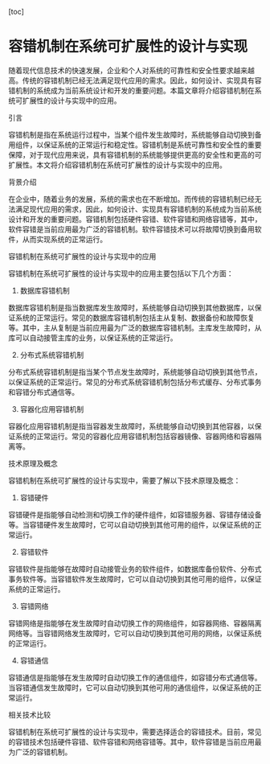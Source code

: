 
[toc]                    
                
                
容错机制在系统可扩展性的设计与实现
=================

随着现代信息技术的快速发展，企业和个人对系统的可靠性和安全性要求越来越高。传统的容错机制已经无法满足现代应用的需求。因此，如何设计、实现具有容错机制的系统成为当前系统设计和开发的重要问题。本篇文章将介绍容错机制在系统可扩展性的设计与实现中的应用。

引言

容错机制是指在系统运行过程中，当某个组件发生故障时，系统能够自动切换到备用组件，以保证系统的正常运行和稳定性。容错机制是系统可靠性和安全性的重要保障，对于现代应用来说，具有容错机制的系统能够提供更高的安全性和更高的可扩展性。本文将介绍容错机制在系统可扩展性的设计与实现中的应用。

背景介绍

在企业中，随着业务的发展，系统的需求也在不断增加。而传统的容错机制已经无法满足现代应用的需求，因此，如何设计、实现具有容错机制的系统成为当前系统设计和开发的重要问题。容错机制包括硬件容错、软件容错和网络容错等，其中，软件容错是当前应用最为广泛的容错机制。软件容错技术可以将故障切换到备用软件，从而实现系统的正常运行。

容错机制在系统可扩展性的设计与实现中的应用

容错机制在系统可扩展性的设计与实现中的应用主要包括以下几个方面：

1. 数据库容错机制

数据库容错机制是指当数据库发生故障时，系统能够自动切换到其他数据库，以保证系统的正常运行。常见的数据库容错机制包括主从复制、数据备份和故障恢复等。其中，主从复制是当前应用最为广泛的数据库容错机制。主库发生故障时，从库可以自动接管主库的业务，以保证系统的正常运行。

2. 分布式系统容错机制

分布式系统容错机制是指当某个节点发生故障时，系统能够自动切换到其他节点，以保证系统的正常运行。常见的分布式系统容错机制包括分布式缓存、分布式事务和容错分布式通信等。

3. 容器化应用容错机制

容器化应用容错机制是指当容器发生故障时，系统能够自动切换到其他容器，以保证系统的正常运行。常见的容器化应用容错机制包括容器镜像、容器网络和容器隔离等。

技术原理及概念

容错机制在系统可扩展性的设计与实现中，需要了解以下技术原理及概念：

1. 容错硬件

容错硬件是指能够自动检测和切换工作的硬件组件，如容错服务器、容错存储设备等。当容错硬件发生故障时，它可以自动切换到其他可用的组件，以保证系统的正常运行。

2. 容错软件

容错软件是指能够在故障时自动接管业务的软件组件，如数据库备份软件、分布式事务软件等。当容错软件发生故障时，它可以自动切换到其他可用的组件，以保证系统的正常运行。

3. 容错网络

容错网络是指能够在发生故障时自动切换工作的网络组件，如容器网络、容器隔离网络等。当容错网络发生故障时，它可以自动切换到其他可用的网络，以保证系统的正常运行。

4. 容错通信

容错通信是指能够在发生故障时自动切换工作的通信组件，如容错分布式通信等。当容错通信发生故障时，它可以自动切换到其他可用的通信组件，以保证系统的正常运行。

相关技术比较

容错机制在系统可扩展性的设计与实现中，需要选择适合的容错技术。目前，常见的容错技术包括硬件容错、软件容错和网络容错等。其中，软件容错是当前应用最为广泛的容错机制。

